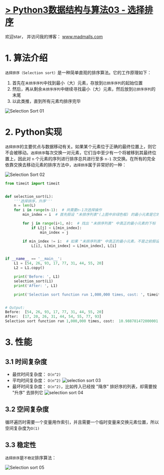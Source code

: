 # [> Python3数据结构与算法03 - 选择排序](http://www.madmalls.com/blog/post/selection-sort-algorithm/)

欢迎star， 并访问我的博客： www.madmalls.com



# 1. 算法介绍

`选择排序（Selection sort）`是一种简单直观的排序算法。它的工作原理如下：

1. 首先在`未排序序列`中找到最小（大）元素，存放到`已排序序列`的起始位置
2. 然后，再从剩余`未排序序列`中继续寻找最小（大）元素，然后放到`已排序序列`的末尾
3. 以此类推，直到所有元素均排序完毕

![Selection Sort 01](http://www.madmalls.com/admin/medias/uploaded/selection-sort-01-b5828ff6.gif)


# 2. Python实现

`选择排序`的主要优点与数据移动有关。如果某个元素位于正确的最终位置上，则它不会被移动。`选择排序`每次交换一对元素，它们当中至少有一个将被移到其最终位置上，因此对 `n` 个元素的序列进行排序总共进行至多 `n-1` 次交换。在所有的完全依靠交换去移动元素的排序方法中，`选择排序`属于非常好的一种：

![Selection Sort 02](http://www.madmalls.com/admin/medias/uploaded/selection-sort-02-3ead59ab.jpg)

```python
from timeit import timeit


def selection_sort(L):
    '''选择排序，升序'''
    n = len(L)
    for i in range(n-1):  # 共需要n-1次选择操作
        min_index = i  # 首先假设 "未排序列表"(上图中非绿色框) 的最小元素是它的第1个元素，第1次选择操作则假设L[0]是最小的，第2次操作则假设L[1]是最小的

        for j in range(i+1, n):  # 找出 "未排序列表" 中真正的最小元素的下标
            if L[j] < L[min_index]:
                min_index = j

        if min_index != i:  # 如果 "未排序列表" 中真正的最小元素，不是之前假设的元素，则进行交换
            L[i], L[min_index] = L[min_index], L[i]


if __name__ == '__main__':
    L1 = [54, 26, 93, 17, 77, 31, 44, 55, 20]
    L2 = L1.copy()

    print('Before: ', L1)
    selection_sort(L1)
    print('After: ', L1)

    print('Selection sort function run 1,000,000 times, cost: ', timeit('selection_sort(L2)', 'from __main__ import selection_sort, L2'), 'seconds.')


# Output:
Before:  [54, 26, 93, 17, 77, 31, 44, 55, 20]
After:  [17, 20, 26, 31, 44, 54, 55, 77, 93]
Selection sort function run 1,000,000 times, cost:  10.988781472000001 seconds.
```

# 3. 性能

## 3.1 时间复杂度

- 最优时间复杂度： `O(n^2)`
- 平均时间复杂度： `O(n^2)`
  ![selection sort 03](http://www.madmalls.com/admin/medias/uploaded/selection-sort-03-17dd63a9.gif)
- 最坏时间复杂度： `O(n^2)`，比如传入已经按 "降序" 排好序的列表，却需要按 "升序" 去排列它
  ![selection sort 04](http://www.madmalls.com/admin/medias/uploaded/selection-sort-04-e4722bb8.gif)

## 3.2 空间复杂度

循环遍历时需要一个变量用作索引，并且需要一个临时变量来交换元素位置，所以空间复杂度为`O(1)`

## 3.3 稳定性

`选择排序`是`不稳定`排序算法：

![Selection sort 05](http://www.madmalls.com/admin/medias/uploaded/selection-sort-05-dbfcba44.jpg)
